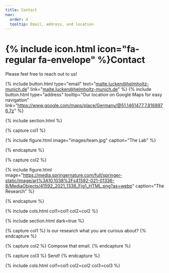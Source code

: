 ```yaml
---
title: Contact
nav:
  order: 4
  tooltip: Email, address, and location
---
```


# {% include icon.html icon="fa-regular fa-envelope" %}Contact

Please feel free to reach out to us!

{%
  include button.html
  type="email"
  text="malte.lucken@helmholtz-munich.de"
  link="malte.lucken@helmholtz-munich.de"
%}
{%
  include button.html
  type="address"
  tooltip="Our location on Google Maps for easy navigation"
  link="https://www.google.com/maps/place/Germany/@51.1461477,7.8168976,7z"
%}

{% include section.html %}

{% capture col1 %}

{%
  include figure.html
  image="images/team.jpg"
  caption="The Lab"
%}

{% endcapture %}

{% capture col2 %}

{%
  include figure.html
  image="https://media.springernature.com/full/springer-static/image/art%3A10.1038%2Fs41592-021-01336-8/MediaObjects/41592_2021_1336_Fig1_HTML.png?as=webp"
  caption="The Research"
%}

{% endcapture %}

{% include cols.html col1=col1 col2=col2 %}

{% include section.html dark=true %}

{% capture col1 %} Is our research what
you are curious about?
{% endcapture %}

{% capture col2 %} Compose that email.
{% endcapture %}

{% capture col3 %} Send!
{% endcapture %}

{% include cols.html col1=col1 col2=col2 col3=col3 %}
